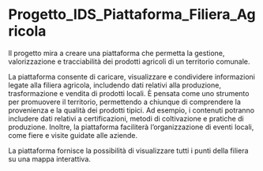 # Progetto_IDS_Piattaforma_Filiera_Agricola
Il progetto mira a creare una piattaforma che permetta la gestione, valorizzazione e  tracciabilità dei prodotti agricoli di un territorio comunale. 

La piattaforma consente di  caricare, visualizzare e condividere informazioni legate alla filiera agricola, includendo dati  relativi alla produzione, trasformazione e vendita di prodotti locali. 
È pensata come uno  strumento per promuovere il territorio, permettendo a chiunque di comprendere la  provenienza e la qualità dei prodotti tipici. 
Ad esempio, i contenuti potranno includere dati relativi a certificazioni, metodi di coltivazione e  pratiche di produzione. Inoltre, la piattaforma faciliterà l’organizzazione di  eventi locali, come fiere e visite guidate alle aziende. 

La piattaforma fornisce la possibilità di visualizzare tutti i punti della filiera su una mappa interattiva.
